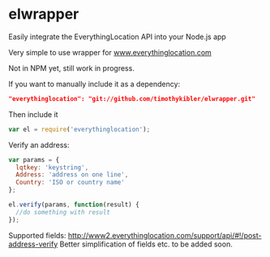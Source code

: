 # elwrapper
Easily integrate the EverythingLocation API into your Node.js app

Very simple to use wrapper for www.everythinglocation.com

Not in NPM yet, still work in progress. 

If you want to manually include it as a dependency: 

```JSON
"everythinglocation": "git://github.com/timothykibler/elwrapper.git"
```

Then include it
```JAVASCRIPT
var el = require('everythinglocation');
```

Verify an address: 
```JAVASCRIPT
var params = {
  lqtkey: 'keystring',
  Address: 'address on one line',
  Country: 'ISO or country name'
};

el.verify(params, function(result) {
  //do something with result
});
```

Supported fields: http://www2.everythinglocation.com/support/api/#!/post-address-verify
Better simplification of fields etc. to be added soon. 
